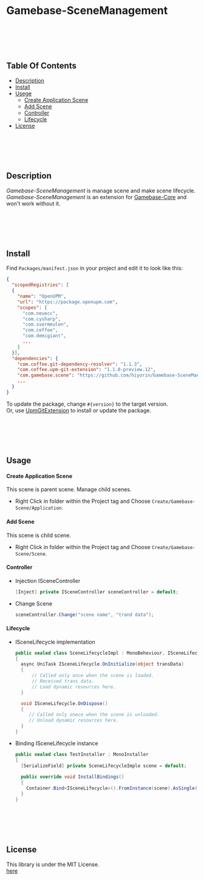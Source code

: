 # Gamebase-SceneManagement

<br><br><br><br>
## Table Of Contents
- [Description](#description)
- [Install](#install)
- [Usege](#usage)
  - [Create Application Scene](#create-application-scene)
  - [Add Scene](#add-scene)
  - [Controller](#controller)
  - [Lifecycle](#lifecycle)
- [License](#license)

<br><br><br><br>
## Description
*Gamebase-SceneManagement* is manage scene and make  scene lifecycle.
*Gamebase-SceneManagement* is an extension for [Gamebase-Core](https://github.com/hiyorin/Gamebase-Core) and won't work without it.


<br><br><br><br>
## Install
Find `Packages/manifest.json` in your project and edit it to look like this:
```json
{
  "scopedRegistries": [
  {
    "name": "OpenUPM",
    "url": "https://package.openupm.com",
    "scopes": [
      "com.neuecc",
      "com.cysharp",
      "com.svermeulen",
      "com.coffee",
      "com.demigiant",
      ...
    ]
  }],
  "dependencies": {
    "com.coffee.git-dependency-resolver": "1.1.3",
    "com.coffee.upm-git-extension": "1.1.0-preview.12",
    "com.gamebase.scene": "https://github.com/hiyorin/Gamebase-SceneManagement.git",
    ...
  }
}
```
To update the package, change `#{version}` to the target version.  
Or, use [UpmGitExtension](https://github.com/mob-sakai/UpmGitExtension.git) to install or update the package.

<br><br><br><br>
## Usage

#### Create Application Scene
This scene is parent scene. Manage child scenes.
- Right Click in folder within the Project tag and Choose `Create/Gamebase-Scene/Application`.

#### Add Scene
This scene is child scene.
- Right Click in folder within the Project tag and Choose `Create/Gamebase-Scene/Scene`.

#### Controller
- Injection ISceneController
  ```cs
  [Inject] private ISceneController sceneController = default;
  ```
- Change Scene
  ```cs
  sceneController.Change("scene name", "trand data");
  ```
  
#### Lifecycle
- ISceneLifecycle implementation
  ```cs
  public sealed class SceneLifecycleImpl : MonoBeheviour, ISceneLifecycle
  {
    async UniTask ISceneLifecycle.OnInitialize(object transData)
    {
        // Called only once when the scene is loaded.
        // Received trans data.
        // Load dynamic resources here.
    }
  
    void ISceneLifecycle.OnDispose()
    {
       // Called only onece when the scene is unloaded.
       // Unload dynamic resources here.
    }
  }
  ```
- Binding ISceneLifecycle instance
  ```cs
  public sealed class TestInstaller : MonoInstaller
  {
    [SerializeField] private SceneLifecycleImple scene = default;
    
    public override void InstallBindings()
    {
      Container.Bind<ISceneLifecycle>().FromInstance(scene).AsSingle();
    }
  }
  ```

<br><br><br><br>
## License
This library is under the MIT License.  
[here](LICENSE.md)